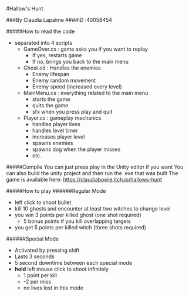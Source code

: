 #Hallow's Hunt

###By Claudia Lapalme
####ID :40058454

#####How to read the code
* separated into 4 scripts
    * GameOver.cs : game asks you if you want to replay
       * If yes, restarts game
       * If no, brings you back to the main menu
    * Ghost.cd : Handles the enemies
       * Enemy lifespan
       * Enemy random movement
       * Enemy speed (increased every level)
    * MainMenu.cs : everything related to the main menu
       * starts the game
       * quits the game
       * sfx when you press play and quit
    * Player.cs : gameplay mechanics
       * handles player lives
       * handles level timer
       * increases player level
       * spawns enemies
       * spawns dog when the player misses
       * etc.
 
 #####Compile
You can just press play in the Unity editor if you want
You can also build the unity project and then run the .exe that was built
The game is available here: https://claudiabowie.itch.io/hallows-hunt

#####How to play
######Regular Mode
* left click to shoot bullet
* kill 10 ghosts and encounter at least two witches to change level
* you win 3 points per killed ghost (one shot required)
   * 5 bonus points if you kill overlapping targets
* you get 5 points per killed witch (three shots required)

######Special Mode
* Activated by pressing shift
* Lasts 3 seconds
* 5 second downtime between each special mode
* **hold** left mouse click to shoot infinitely
   * 1 point per kill
   * -2 per miss
   * no lives lost in this mode
 